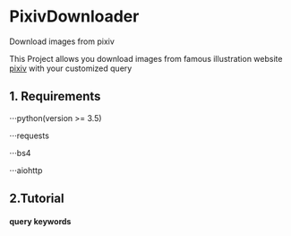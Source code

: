# PixivDownloader
Download images from pixiv 

This Project allows you download images from famous illustration website [pixiv](https://www.pixiv.net) with your customized query



## 1. Requirements

⋅⋅⋅python(version >= 3.5)

⋅⋅⋅requests

⋅⋅⋅bs4

⋅⋅⋅aiohttp
   
## 2.Tutorial
   
   #### query keywords

   


